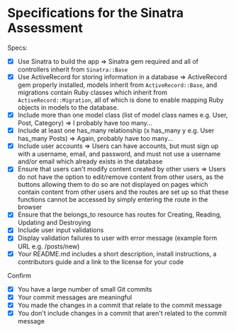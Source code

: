 # Specifications for the Sinatra Assessment

Specs:
- [x] Use Sinatra to build the app => Sinatra gem required and all of controllers inherit from `Sinatra::Base`
- [x] Use ActiveRecord for storing information in a database => ActiveRecord gem properly installed, models inherit from `ActiveRecord::Base`, and migrations contain Ruby classes which inherit from `ActiveRecord::Migration`, all of which is done to enable mapping Ruby objects in models to the database.
- [x] Include more than one model class (list of model class names e.g. User, Post, Category) => I probably have too many...
- [x] Include at least one has_many relationship (x has_many y e.g. User has_many Posts) => Again, probably have too many...
- [x] Include user accounts => Users can have accounts, but must sign up with a username, email, and password, and must not use a username and/or email which already exists in the database
- [x] Ensure that users can't modify content created by other users => Users do not have the option to edit/remove content from other users, as the buttons allowing them to do so are not displayed on pages which contain content from other users and the routes are set up so that these functions cannot be accessed by simply entering the route in the browser
- [x] Ensure that the belongs_to resource has routes for Creating, Reading, Updating and Destroying
- [x] Include user input validations
- [x] Display validation failures to user with error message (example form URL e.g. /posts/new)
- [x] Your README.md includes a short description, install instructions, a contributors guide and a link to the license for your code

Confirm
- [x] You have a large number of small Git commits
- [x] Your commit messages are meaningful
- [x] You made the changes in a commit that relate to the commit message
- [x] You don't include changes in a commit that aren't related to the commit message
